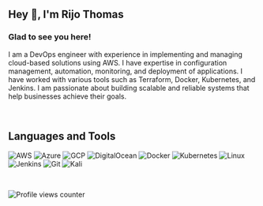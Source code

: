 ## Hey 👋, I'm Rijo Thomas  
  



### Glad to see you here!  
I am a DevOps engineer with experience in implementing and managing cloud-based solutions using AWS. I have expertise in configuration management, automation, monitoring, and deployment of applications. I have worked with various tools such as Terraform, Docker, Kubernetes, and Jenkins. I am passionate about building scalable and reliable systems that help businesses achieve their goals.  
  

<br/>   


## Languages and Tools   
![AWS](https://img.shields.io/badge/-AWS-000?&logo=Amazon-AWS&logoColor=F90)
![Azure](https://img.shields.io/badge/-Azure-000?&logo=microsoftazure)
![GCP](https://img.shields.io/badge/-GCP-000?&logo=googlecloud)
![DigitalOcean](https://img.shields.io/badge/-DigitalOcean-000?&logo=DigitalOcean)
![Docker](https://img.shields.io/badge/-Docker-000?&logo=Docker)
![Kubernetes](https://img.shields.io/badge/-Kubernetes-000?&logo=Kubernetes)
![Linux](https://img.shields.io/badge/-Linux-000?&logo=Linux)
![Jenkins](https://img.shields.io/badge/-Jenkins-000?&logo=Jenkins)
![Git](https://img.shields.io/badge/-Git-000?&logo=Git)
![Kali](https://img.shields.io/badge/-Kali-000?&logo=Kalilinux)

<br/>  

![Profile views counter](https://komarev.com/ghpvc/?username=rt1d6m7&&style=flat-square)  
  

<br/>  


<br />
